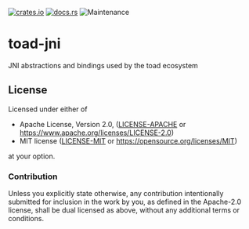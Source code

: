 [![crates.io](https://img.shields.io/crates/v/toad-jni.svg)](https://crates.io/crates/toad-jni)
[![docs.rs](https://docs.rs/toad-jni/badge.svg)](https://docs.rs/toad-jni/latest)
![Maintenance](https://img.shields.io/badge/maintenance-activly--developed-brightgreen.svg)

# toad-jni

JNI abstractions and bindings used by the toad ecosystem

## License

Licensed under either of

* Apache License, Version 2.0, ([LICENSE-APACHE](LICENSE-APACHE) or https://www.apache.org/licenses/LICENSE-2.0)
* MIT license ([LICENSE-MIT](LICENSE-MIT) or https://opensource.org/licenses/MIT)

at your option.

### Contribution

Unless you explicitly state otherwise, any contribution intentionally
submitted for inclusion in the work by you, as defined in the Apache-2.0
license, shall be dual licensed as above, without any additional terms or
conditions.
